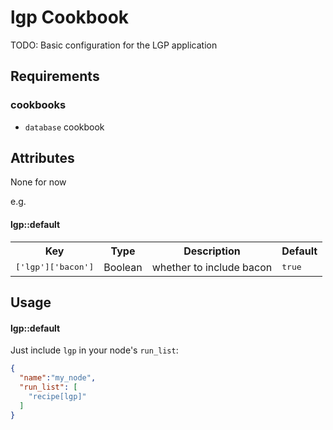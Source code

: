lgp Cookbook
============
TODO: Basic configuration for the LGP application


Requirements
------------
### cookbooks
- `database` cookbook

Attributes
----------
None for now

e.g.
#### lgp::default
<table>
  <tr>
    <th>Key</th>
    <th>Type</th>
    <th>Description</th>
    <th>Default</th>
  </tr>
  <tr>
    <td><tt>['lgp']['bacon']</tt></td>
    <td>Boolean</td>
    <td>whether to include bacon</td>
    <td><tt>true</tt></td>
  </tr>
</table>

Usage
-----
#### lgp::default
Just include `lgp` in your node's `run_list`:

```json
{
  "name":"my_node",
  "run_list": [
    "recipe[lgp]"
  ]
}
```
